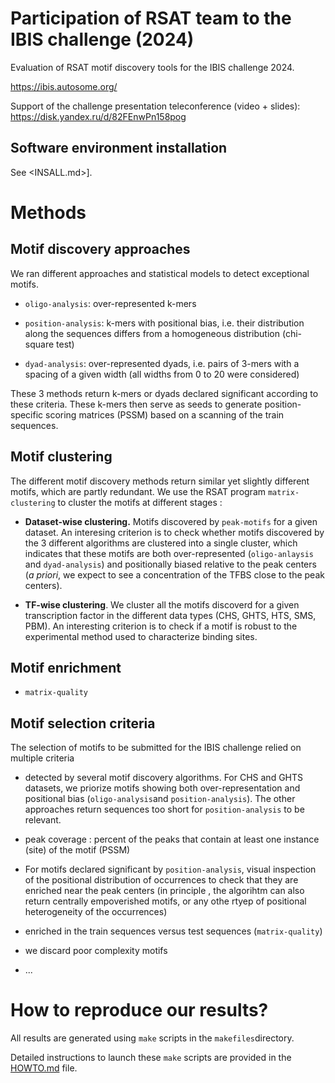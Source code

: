 # Participation of RSAT team to the IBIS challenge (2024)

Evaluation of RSAT motif discovery tools for the IBIS challenge 2024. 

<https://ibis.autosome.org/>

Support of the challenge presentation teleconference (video + slides):
<https://disk.yandex.ru/d/82FEnwPn158pog>



## Software environment installation

See <INSALL.md>]. 

# Methods

## Motif discovery approaches

We ran different approaches and statistical models to detect exceptional motifs. 

- `oligo-analysis`: over-represented k-mers

- `position-analysis`: k-mers with positional bias, i.e. their
  distribution along the sequences differs from a homogeneous
  distribution (chi-square test)

- `dyad-analysis`: over-represented dyads, i.e. pairs of 3-mers with a
  spacing of a given width (all widths from 0 to 20 were considered)

These 3 methods return k-mers or dyads declared significant according
to these criteria. These k-mers then serve as seeds to generate
position-specific scoring matrices (PSSM) based on a scanning of the
train sequences.

## Motif clustering

The different motif discovery methods return similar yet slightly different motifs, which are partly redundant. We use the RSAT program  `matrix-clustering` to cluster the motifs at different stages : 

- **Dataset-wise clustering.** Motifs discovered by `peak-motifs` for
    a given dataset. An interesing criterion is to check whether
    motifs discovered by the 3 different algorithms are clustered into
    a single cluster, which indicates that these motifs are both
    over-represented (`oligo-anlaysis` and `dyad-analysis`) and
    positionally biased relative to the peak centers (*a priori*, we
    expect to see a concentration of the TFBS close to the peak
    centers).

- **TF-wise clustering**. We cluster all the motifs discoverd for a
    given transcription factor in the different data types (CHS, GHTS,
    HTS, SMS, PBM). An interesting criterion is to check if a motif is
    robust to the experimental method used to characterize binding
    sites.

## Motif enrichment

- `matrix-quality`

## Motif selection criteria

The selection of motifs to be submitted for the IBIS challenge relied
on multiple criteria

- detected by several motif discovery algorithms. For CHS and GHTS
  datasets, we priorize motifs showing both over-representation and
  positional bias (`oligo-analysis`and `position-analysis`). The other
  approaches return sequences too short for `position-analysis` to be
  relevant.

- peak coverage : percent of the peaks that contain at least one
  instance (site) of the motif (PSSM)

- For motifs declared significant by `position-analysis`, visual
  inspection of the positional distribution of occurrences to check
  that they are enriched near the peak centers (in principle , the
  algorihtm can also return centrally empoverished motifs, or any othe
  rtyep of positional heterogeneity of the occurrences)

- enriched in the train sequences versus test sequences
  (`matrix-quality`)

- we discard poor complexity motifs

- ...



# How to reproduce our results?

All results are generated using `make` scripts in the
`makefiles`directory.

Detailed instructions to launch these `make` scripts are provided in
the [HOWTO.md](HOWTO.md) file.
